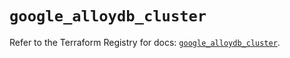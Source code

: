 # `google_alloydb_cluster`

Refer to the Terraform Registry for docs: [`google_alloydb_cluster`](https://registry.terraform.io/providers/hashicorp/google/6.11.0/docs/resources/alloydb_cluster).
